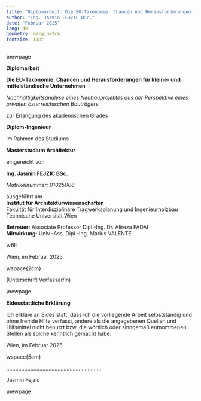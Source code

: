 ```yaml
---
title: "Diplomarbeit: Die EU‑Taxonomie: Chancen und Herausforderungen für kleine und mittlere Unternehmen"
author: "Ing. Jasmin FEJZIC BSc."
date: "Februar 2025"
lang: de
geometry: margin=2cm
fontsize: 11pt
---
```


\newpage

**Diplomarbeit**

**Die EU‑Taxonomie: Chancen und Herausforderungen für kleine- und mittelständische Unternehmen**

_Nachhaltigkeitsanalyse eines Neubauprojektes aus der Perspektive eines privaten österreichischen Bauträgers_

zur Erlangung des akademischen Grades

**Diplom‑Ingenieur**

im Rahmen des Studiums

**Masterstudium Architektur**

eingereicht von

**Ing. Jasmin FEJZIC BSc.**

_Matrikelnummer: 01025008_

ausgeführt am  
**Institut für Architekturwissenschaften**  
Fakultät für Interdisziplinäre Tragwerksplanung und Ingenieurholzbau  
Technische Universität Wien

**Betreuer:** Associate Professor Dipl.-Ing. Dr. Alireza FADAI  
**Mitwirkung:** Univ.-Ass. Dipl.-Ing. Marius VALENTE

\vfill

Wien, im Februar 2025

\vspace{2cm}

(Unterschrift Verfasser/in)

\newpage

**Eidesstattliche Erklärung**

Ich erkläre an Eides statt, dass ich die vorliegende Arbeit
selbstständig und ohne fremde Hilfe verfasst, andere als die angegebenen
Quellen und Hilfsmittel nicht benutzt bzw. die wörtlich oder sinngemäß
entnommenen Stellen als solche kenntlich gemacht habe.

Wien, im Februar 2025

\vspace{5cm}

...............................................................

Jasmin Fejzic

\newpage
